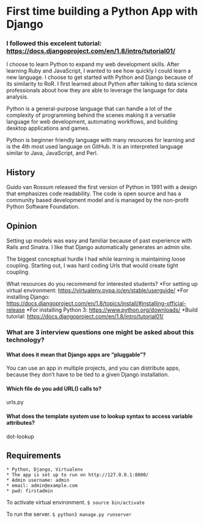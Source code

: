 # First time building a Python App with Django

### I followed this excelent tutorial: https://docs.djangoproject.com/en/1.8/intro/tutorial01/

I choose to learn Python to expand my web development skills. After learning Ruby and JavaScript, I wanted to see how quickly I could learn a new language. I choose to get started with Python and Django because of its similarity to RoR. I first learned about Python after talking to data science professionals about how they are able to leverage the language for data analysis. 

Python is a general-purpose language that can handle a lot of the complexity of programming behind the scenes making it a versatile language for web development, automating workflows, and building desktop applications and games.

Python is beginner friendly language with many resources for learning and is the 4th most used language on GitHub. It is an interpreted language similar to Java, JavaScript, and Perl.

## History
Guido van Rossum released the first version of Python in 1991 with a design that emphasizes code readability. 
The code is open source and has a community based development model and is managed by the non-profit Python Software Foundation.

## Opinion
Setting up models was easy and familiar because of past experience with Rails and Sinatra. I like that Django automatically generates an admin site.

The biggest conceptual hurdle I had while learning is maintaining loose coupling. Starting out, I was hard coding Urls that would create tight coupling. 

What resources do you recommend for interested students?
*For setting up virtual environment: https://virtualenv.pypa.io/en/stable/userguide/
*For installing Django: https://docs.djangoproject.com/en/1.8/topics/install/#installing-official-release
*For installing Python 3: https://www.python.org/downloads/
*Build tutorial: https://docs.djangoproject.com/en/1.8/intro/tutorial01/
    
### What are 3 interview questions one might be asked about this technology?

#### What does it mean that Django apps are “pluggable”? 
You can use an app in multiple projects, and you can distribute apps, because they don’t have to be tied to a given Django installation.

#### Which file do you add URL() calls to? 
urls.py

#### What does the template system use to lookup syntax to access variable attributes?  
dot-lookup

## Requirements
    * Python, Django, Virtualenv
    * The app is set up to run on http://127.0.0.1:8000/ 
    * Admin username: admin
    * email: admin@example.com
    * pwd: firstadmin
    
To activate virtual environment.
```$ source bin/activate```

To run the server.
```$ python3 manage.py runserver```
